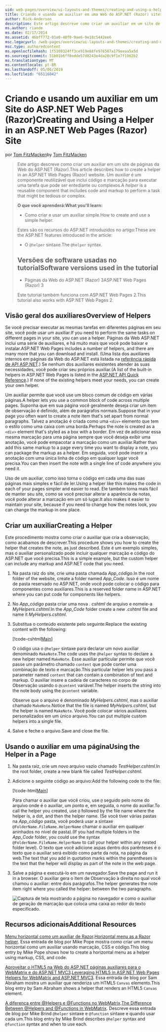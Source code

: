 ```yaml
---
uid: web-pages/overview/ui-layouts-and-themes/creating-and-using-a-helper-in-an-aspnet-web-pages-site
title: Criando e usando um auxiliar em uma Web do ASP.NET (Razor) sites de páginas | Microsoft Docs
author: Rick-Anderson
description: Este artigo descreve como criar um auxiliar em um site de páginas da Web do ASP.NET (Razor). Um auxiliar é um componente reutilizável que inclui código e marcação para perf...
ms.author: riande
ms.date: 02/17/2014
ms.assetid: 46bff772-01e0-40f0-9ae6-9e18c5442ee6
msc.legacyurl: /web-pages/overview/ui-layouts-and-themes/creating-and-using-a-helper-in-an-aspnet-web-pages-site
msc.type: authoredcontent
ms.openlocfilehash: 1f5109324ff3ce919e88fe976587a179eeaa5a5d
ms.sourcegitcommit: 51b01b6ff8edde57d8243e4da28c9f1e7f1962b2
ms.translationtype: MT
ms.contentlocale: pt-BR
ms.lasthandoff: 05/06/2019
ms.locfileid: "65116042"
---
```

# <a name="creating-and-using-a-helper-in-an-aspnet-web-pages-razor-site"></a><span data-ttu-id="660f9-104">Criando e usando um auxiliar em um Site do ASP.NET Web Pages (Razor)</span><span class="sxs-lookup"><span data-stu-id="660f9-104">Creating and Using a Helper in an ASP.NET Web Pages (Razor) Site</span></span>

<span data-ttu-id="660f9-105">por [Tom FitzMacken](https://github.com/tfitzmac)</span><span class="sxs-lookup"><span data-stu-id="660f9-105">by [Tom FitzMacken](https://github.com/tfitzmac)</span></span>

> <span data-ttu-id="660f9-106">Este artigo descreve como criar um auxiliar em um site de páginas da Web do ASP.NET (Razor).</span><span class="sxs-lookup"><span data-stu-id="660f9-106">This article describes how to create a helper in an ASP.NET Web Pages (Razor) website.</span></span> <span data-ttu-id="660f9-107">Um *auxiliar* é um componente reutilizável que inclui código e marcação para executar uma tarefa que pode ser entediante ou complexos.</span><span class="sxs-lookup"><span data-stu-id="660f9-107">A *helper* is a reusable component that includes code and markup to perform a task that might be tedious or complex.</span></span>
> 
> <span data-ttu-id="660f9-108">**O que você aprenderá:**</span><span class="sxs-lookup"><span data-stu-id="660f9-108">**What you'll learn:**</span></span> 
> 
> - <span data-ttu-id="660f9-109">Como criar e usar um auxiliar simple.</span><span class="sxs-lookup"><span data-stu-id="660f9-109">How to create and use a simple helper.</span></span>
> 
> <span data-ttu-id="660f9-110">Estes são os recursos do ASP.NET introduzidos no artigo:</span><span class="sxs-lookup"><span data-stu-id="660f9-110">These are the ASP.NET features introduced in the article:</span></span>
> 
> - <span data-ttu-id="660f9-111">O `@helper` sintaxe.</span><span class="sxs-lookup"><span data-stu-id="660f9-111">The `@helper` syntax.</span></span>
>   
> 
> ## <a name="software-versions-used-in-the-tutorial"></a><span data-ttu-id="660f9-112">Versões de software usadas no tutorial</span><span class="sxs-lookup"><span data-stu-id="660f9-112">Software versions used in the tutorial</span></span>
> 
> 
> - <span data-ttu-id="660f9-113">Páginas da Web do ASP.NET (Razor) 3</span><span class="sxs-lookup"><span data-stu-id="660f9-113">ASP.NET Web Pages (Razor) 3</span></span>
>   
> 
> <span data-ttu-id="660f9-114">Este tutorial também funciona com ASP.NET Web Pages 2.</span><span class="sxs-lookup"><span data-stu-id="660f9-114">This tutorial also works with ASP.NET Web Pages 2.</span></span>

## <a name="overview-of-helpers"></a><span data-ttu-id="660f9-115">Visão geral dos auxiliares</span><span class="sxs-lookup"><span data-stu-id="660f9-115">Overview of Helpers</span></span>

<span data-ttu-id="660f9-116">Se você precisar executar as mesmas tarefas em diferentes páginas em seu site, você pode usar um auxiliar.</span><span class="sxs-lookup"><span data-stu-id="660f9-116">If you need to perform the same tasks on different pages in your site, you can use a helper.</span></span> <span data-ttu-id="660f9-117">Páginas da Web ASP.NET inclui uma série de auxiliares, e há muito mais que você pode baixar e instalar.</span><span class="sxs-lookup"><span data-stu-id="660f9-117">ASP.NET Web Pages includes a number of helpers, and there are many more that you can download and install.</span></span> <span data-ttu-id="660f9-118">(Uma lista dos auxiliares internos em páginas da Web do ASP.NET está listada na [referência rápida de API ASP.NET](https://go.microsoft.com/fwlink/?LinkId=202907).) Se nenhum dos auxiliares existentes atender às suas necessidades, você pode criar seu próprios auxiliar.</span><span class="sxs-lookup"><span data-stu-id="660f9-118">(A list of the built-in helpers in ASP.NET Web Pages is listed in the [ASP.NET API Quick Reference](https://go.microsoft.com/fwlink/?LinkId=202907).) If none of the existing helpers meet your needs, you can create your own helper.</span></span>

<span data-ttu-id="660f9-119">Um auxiliar permite que você use um bloco comum de código em várias páginas.</span><span class="sxs-lookup"><span data-stu-id="660f9-119">A helper lets you use a common block of code across multiple pages.</span></span> <span data-ttu-id="660f9-120">Suponha que em sua página você geralmente deseja criar um item de observação é definido, além de parágrafos normais.</span><span class="sxs-lookup"><span data-stu-id="660f9-120">Suppose that in your page you often want to create a note item that's set apart from normal paragraphs.</span></span> <span data-ttu-id="660f9-121">Talvez a anotação é criada como uma `<div>` elemento que tem o estilo como uma caixa com uma borda.</span><span class="sxs-lookup"><span data-stu-id="660f9-121">Perhaps the note is created as a `<div>` element that's styled as a box with a border.</span></span> <span data-ttu-id="660f9-122">Em vez de adicionar essa mesma marcação para uma página sempre que você deseja exibir uma anotação, você pode empacotar a marcação como um auxiliar.</span><span class="sxs-lookup"><span data-stu-id="660f9-122">Rather than add this same markup to a page every time you want to display a note, you can package the markup as a helper.</span></span> <span data-ttu-id="660f9-123">Em seguida, você pode inserir a anotação com uma única linha de código em qualquer lugar você precisa.</span><span class="sxs-lookup"><span data-stu-id="660f9-123">You can then insert the note with a single line of code anywhere you need it.</span></span>

<span data-ttu-id="660f9-124">Uso de um auxiliar, como isso torna o código em cada uma das suas páginas mais simples e fácil de ler.</span><span class="sxs-lookup"><span data-stu-id="660f9-124">Using a helper like this makes the code in each of your pages simpler and easier to read.</span></span> <span data-ttu-id="660f9-125">Ele também torna mais fácil de manter seu site, como se você precisar alterar a aparência de notas, você pode alterar a marcação em um só lugar.</span><span class="sxs-lookup"><span data-stu-id="660f9-125">It also makes it easier to maintain your site, because if you need to change how the notes look, you can change the markup in one place.</span></span>

## <a name="creating-a-helper"></a><span data-ttu-id="660f9-126">Criar um auxiliar</span><span class="sxs-lookup"><span data-stu-id="660f9-126">Creating a Helper</span></span>

<span data-ttu-id="660f9-127">Este procedimento mostra como criar o auxiliar que cria a observação, como acabamos de descrever.</span><span class="sxs-lookup"><span data-stu-id="660f9-127">This procedure shows you how to create the helper that creates the note, as just described.</span></span> <span data-ttu-id="660f9-128">Este é um exemplo simples, mas o auxiliar personalizado pode incluir qualquer marcação e código do ASP.NET que você precisa.</span><span class="sxs-lookup"><span data-stu-id="660f9-128">This is a simple example, but the custom helper can include any markup and ASP.NET code that you need.</span></span>

1. <span data-ttu-id="660f9-129">Na pasta raiz do site, crie uma pasta chamada *App\_código*.</span><span class="sxs-lookup"><span data-stu-id="660f9-129">In the root folder of the website, create a folder named *App\_Code*.</span></span> <span data-ttu-id="660f9-130">Isso é um nome de pasta reservado no ASP.NET, onde você pode colocar o código para componentes como auxiliares.</span><span class="sxs-lookup"><span data-stu-id="660f9-130">This is a reserved folder name in ASP.NET where you can put code for components like helpers.</span></span>
2. <span data-ttu-id="660f9-131">No *App\_código* pasta criar uma nova *. cshtml* de arquivo e nomeie-a *MyHelpers.cshtml*.</span><span class="sxs-lookup"><span data-stu-id="660f9-131">In the *App\_Code* folder create a new *.cshtml* file and name it *MyHelpers.cshtml*.</span></span>
3. <span data-ttu-id="660f9-132">Substitua o conteúdo existente pelo seguinte:</span><span class="sxs-lookup"><span data-stu-id="660f9-132">Replace the existing content with the following:</span></span>

    [!code-cshtml[Main](creating-and-using-a-helper-in-an-aspnet-web-pages-site/samples/sample1.cshtml)]

    <span data-ttu-id="660f9-133">O código usa o `@helper` sintaxe para declarar um novo auxiliar denominado `MakeNote`.</span><span class="sxs-lookup"><span data-stu-id="660f9-133">The code uses the `@helper` syntax to declare a new helper named `MakeNote`.</span></span> <span data-ttu-id="660f9-134">Esse auxiliar particular permite que você passe um parâmetro chamado `content` que pode conter uma combinação de texto e marcação.</span><span class="sxs-lookup"><span data-stu-id="660f9-134">This particular helper lets you pass a parameter named `content` that can contain a combination of text and markup.</span></span> <span data-ttu-id="660f9-135">O auxiliar insere a cadeia de caracteres no corpo de Observação usando o `@content` variável.</span><span class="sxs-lookup"><span data-stu-id="660f9-135">The helper inserts the string into the note body using the `@content` variable.</span></span>

    <span data-ttu-id="660f9-136">Observe que o arquivo é denominado *MyHelpers.cshtml*, mas o auxiliar chamado `MakeNote`.</span><span class="sxs-lookup"><span data-stu-id="660f9-136">Notice that the file is named *MyHelpers.cshtml*, but the helper is named `MakeNote`.</span></span> <span data-ttu-id="660f9-137">Você pode colocar vários auxiliares personalizados em um único arquivo.</span><span class="sxs-lookup"><span data-stu-id="660f9-137">You can put multiple custom helpers into a single file.</span></span>
4. <span data-ttu-id="660f9-138">Salve e feche o arquivo.</span><span class="sxs-lookup"><span data-stu-id="660f9-138">Save and close the file.</span></span>

## <a name="using-the-helper-in-a-page"></a><span data-ttu-id="660f9-139">Usando o auxiliar em uma página</span><span class="sxs-lookup"><span data-stu-id="660f9-139">Using the Helper in a Page</span></span>

1. <span data-ttu-id="660f9-140">Na pasta raiz, crie um novo arquivo vazio chamado *TestHelper.cshtml*.</span><span class="sxs-lookup"><span data-stu-id="660f9-140">In the root folder, create a new blank file called *TestHelper.cshtml*.</span></span>
2. <span data-ttu-id="660f9-141">Adicione o seguinte código ao arquivo:</span><span class="sxs-lookup"><span data-stu-id="660f9-141">Add the following code to the file:</span></span>

    [!code-html[Main](creating-and-using-a-helper-in-an-aspnet-web-pages-site/samples/sample2.html)]

    <span data-ttu-id="660f9-142">Para chamar o auxiliar que você criou, use `@` seguido pelo nome do arquivo onde é o auxiliar, um ponto e, em seguida, o nome do auxiliar.</span><span class="sxs-lookup"><span data-stu-id="660f9-142">To call the helper you created, use `@` followed by the file name where the helper is, a dot, and then the helper name.</span></span> <span data-ttu-id="660f9-143">(Se você tiver várias pastas na *App\_código* pasta, você poderá usar a sintaxe `@FolderName.FileName.HelperName` chamar o auxiliar em qualquer aninhados no nível de pasta).</span><span class="sxs-lookup"><span data-stu-id="660f9-143">(If you had multiple folders in the *App\_Code* folder, you could use the syntax `@FolderName.FileName.HelperName` to call your helper within any nested folder level).</span></span> <span data-ttu-id="660f9-144">O texto que você adicione aspas dentro dos parênteses é o texto que o auxiliar será exibido como parte da nota, na página da web.</span><span class="sxs-lookup"><span data-stu-id="660f9-144">The text that you add in quotation marks within the parentheses is the text that the helper will display as part of the note in the web page.</span></span>
3. <span data-ttu-id="660f9-145">Salve a página e executá-lo em um navegador.</span><span class="sxs-lookup"><span data-stu-id="660f9-145">Save the page and run it in a browser.</span></span> <span data-ttu-id="660f9-146">O auxiliar gera o item de Observação à direita no qual você chamou o auxiliar: entre dois parágrafos.</span><span class="sxs-lookup"><span data-stu-id="660f9-146">The helper generates the note item right where you called the helper: between the two paragraphs.</span></span>

    ![Captura de tela mostrando a página no navegador e como o auxiliar de geração de marcação que coloca uma caixa ao redor do texto especificado.](creating-and-using-a-helper-in-an-aspnet-web-pages-site/_static/image1.jpg)

## <a name="additional-resources"></a><span data-ttu-id="660f9-148">Recursos adicionais</span><span class="sxs-lookup"><span data-stu-id="660f9-148">Additional Resources</span></span>

<span data-ttu-id="660f9-149">[Menu horizontal como um auxiliar de Razor](http://mikepope.com/blog/DisplayBlog.aspx?permalink=2341).</span><span class="sxs-lookup"><span data-stu-id="660f9-149">[Horizontal menu as a Razor helper](http://mikepope.com/blog/DisplayBlog.aspx?permalink=2341).</span></span> <span data-ttu-id="660f9-150">Essa entrada de blog por Mike Pope mostra como criar um menu horizontal como um auxiliar usando marcação, CSS e código.</span><span class="sxs-lookup"><span data-stu-id="660f9-150">This blog entry by Mike Pope shows how to create a horizontal menu as a helper using markup, CSS, and code.</span></span>

<span data-ttu-id="660f9-151">[Aproveitar o HTML5 na Web do ASP.NET páginas auxiliares para o WebMatrix e do ASP.NET MVC3](http://geekswithblogs.net/wildturtle/archive/2010/11/08/html5-in-asp.net-web-pages-helpers-for-webmatrix-and_aspnet_mvc3.aspx).</span><span class="sxs-lookup"><span data-stu-id="660f9-151">[Leveraging HTML5 in ASP.NET Web Pages Helpers for WebMatrix and ASP.NET MVC3](http://geekswithblogs.net/wildturtle/archive/2010/11/08/html5-in-asp.net-web-pages-helpers-for-webmatrix-and_aspnet_mvc3.aspx).</span></span> <span data-ttu-id="660f9-152">Essa entrada de blog por Sam Abraham mostra um auxiliar que renderiza um HTML5 `Canvas` elemento.</span><span class="sxs-lookup"><span data-stu-id="660f9-152">This blog entry by Sam Abraham shows a helper that renders an HTML5 `Canvas` element.</span></span>

<span data-ttu-id="660f9-153">[A diferença entre @Helpers e @Functions no WebMatrix](http://www.mikesdotnetting.com/Article/173/The-Difference-Between-@Helpers-and-@Functions-In-WebMatrix).</span><span class="sxs-lookup"><span data-stu-id="660f9-153">[The Difference Between @Helpers and @Functions in WebMatrix](http://www.mikesdotnetting.com/Article/173/The-Difference-Between-@Helpers-and-@Functions-In-WebMatrix).</span></span> <span data-ttu-id="660f9-154">Descreve essa entrada de blog por Mike Brind `@helper` sintaxe e `@function` sintaxe e quando usar cada um.</span><span class="sxs-lookup"><span data-stu-id="660f9-154">This blog entry by Mike Brind describes `@helper` syntax and `@function` syntax and when to use each.</span></span>
